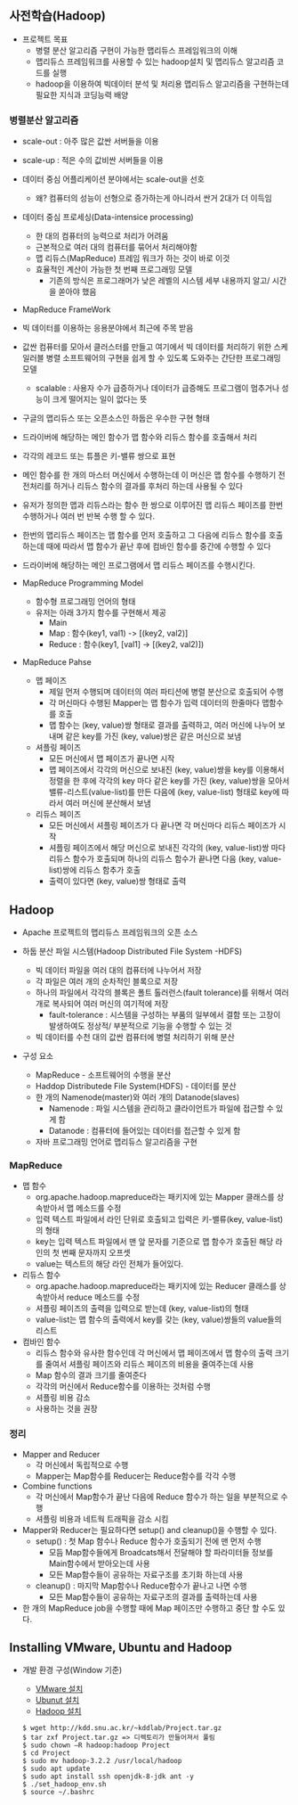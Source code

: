 ## 사전학습(Hadoop)

- 프로젝트 목표
  - 병렬 분산 알고리즘 구현이 가능한 맵리듀스 프레임워크의 이해
  - 맵리듀스 프레임워크를 사용할 수 있는 hadoop설치 및 맵리듀스 알고리즘 코드를 실행
  - hadoop을 이용하여 빅데이터 분석 및 처리용 맵리듀스 알고리즘을 구현하는데 필요한 지식과 코딩능력 배양



### 병렬분산 알고리즘

- scale-out : 아주 많은 값싼 서버들을 이용
- scale-up : 적은 수의 값비싼 서버들을 이용
- 데이터 중심 어플리케이션 분야에서는 scale-out을 선호
  - 왜? 컴퓨터의 성능이 선형으로 증가하는게 아니라서 싼거 2대가 더 이득임
- 데이터 중심 프로세싱(Data-intensice processing)
  - 한 대의 컴퓨터의 능력으로 처리가 어려움
  - 근본적으로 여러 대의 컴퓨터를 묶어서 처리해야함
  - 맵 리듀스(MapReduce) 프레임 워크가 하는 것이 바로 이것
  - 효율적인 계산이 가능한 첫 번째 프로그래밍 모델
    - 기존의 방식은 프로그래머가 낮은 레벨의 시스템 세부 내용까지 알고/ 시간을 쏟아야 했음
-  MapReduce FrameWork
  - 빅 데이터를 이용하는 응용분야에서 최근에 주목 받음
  - 값싼 컴퓨터를 모아서 클러스터를 만들고 여기에서 빅 데이터를 처리하기 위한 스케일러블 병렬 소프트웨어의 구현을 쉽게 할 수 있도록 도와주는 간단한 프로그래밍 모델
    - scalable : 사용자 수가 급증하거나 데이터가 급증해도 프로그램이 멈추거나 성능이 크게 떨어지는 일이 없다는 뜻
  - 구글의 맵리듀스 또는 오픈소스인 하둡은 우수한 구현 형태
  - 드라이버에 해당하는 메인 함수가 맵 함수와 리듀스 함수를 호출해서 처리
  - 각각의 레코드 또는 튜플은 키-밸류 쌍으로 표현
  - 메인 함수를 한 개의 마스터 머신에서 수행하는데 이 머신은 맵 함수를 수행하기 전 전처리를 하거나 리듀스 함수의 결과를 후처리 하는데 사용될 수 있다
  - 유저가 정의한 맵과 리듀스라는 함수 한 쌍으로 이루어진 맵 리듀스 페이즈를 한번 수행하거나 여러 번 반복 수행 할 수 있다.
  - 한번의 맵리듀스 페이즈는 맵 함수를 먼저 호출하고 그 다음에 리듀스 함수를 호출 하는데 때에 따라서 맵 함수가 끝난 후에 컴바인 함수를 중간에 수행할 수 있다
  - 드라이버에 해당하는 메인 프로그램에서 맵 리듀스 페이즈를 수행시킨다.

- MapReduce Programming Model
  - 함수형 프로그래밍 언어의 형태
  - 유저는 아래 3가지 함수를 구현해서 제공
    - Main
    - Map : 함수(key1, val1) -> [(key2, val2)]
    - Reduce : 함수(key1, [val1] -> [(key2, val2)])
- MapReduce Pahse
  - 맵 페이즈
    - 제일 먼저 수행되며 데이터의 여러 파티션에 병렬 분산으로 호출되어 수행
    - 각 머신마다 수행된 Mapper는 맵 함수가 입력 데이터의 한줄마다 맵함수를 호출
    - 맵 함수는 (key, value)쌍 형태로 결과를 출력하고, 여러 머신에 나누어 보내며 같은 key를 가진 (key, value)쌍은 같은 머신으로 보냄
  - 셔플링 페이즈
    - 모든 머신에서 맵 페이즈가 끝나면 시작
    - 맵 페이즈에서 각각의 머신으로 보내진 (key, value)쌍을 key를 이용해서 정렬을 한 후에 각각의 key 마다 같은 key를 가진 (key, value)쌍을 모아서 밸류-리스트(value-list)를 만든 다음에 (key, value-list) 형태로 key에 따라서 여러 머신에 분산해서 보냄
  - 리듀스 페이즈
    - 모든 머신에서 셔플링 페이즈가 다 끝나면 각 머신마다 리듀스 페이즈가 시작
    - 셔플링 페이즈에서 해당 머신으로 보내진 각각의 (key, value-list)쌍 마다 리듀스 함수가 호출되며 하나의 리듀스 함수가 끝나면 다음 (key, value-list)쌍에 리듀스 함추가 호출
    - 출력이 있다면 (key, value)쌍 형태로 출력 



## Hadoop

- Apache 프로젝트의 맵리듀스 프레임워크의 오픈 소스
- 하둡 분산 파일 시스템(Hadoop Distributed File System -HDFS)
  - 빅 데이터 파일을 여러 대의 컴퓨터에 나누어서 저장
  - 각 파일은 여러 개의 순차적인 블록으로 저장
  - 하나의 파일에서 각각의 블록은 폴트 톨러런스(fault tolerance)를 위해서 여러 개로 복사되어 여러 머신의 여기적에 저장
    - fault-tolerance : 시스템을 구성하는 부품의 일부에서 결함 또는 고장이 발생하여도 정상적/ 부분적으로 기능을 수행할 수 있는 것
  - 빅 데이터를 수천 대의 값싼 컴퓨터에 병렬 처리하기 위해 분산

- 구성 요소
  - MapReduce - 소프트웨어의 수행을 분산
  - Haddop Distributede File System(HDFS) - 데이터를 분산
  - 한 개의 Namenode(master)와 여러 개의 Datanode(slaves)
    - Namenode : 파일 시스템을 관리하고 클라이언트가 파일에 접근할 수 있게 함
    - Datanode : 컴퓨터에 들어있는 데이터를 접근할 수 있게 함
  - 자바 프로그래밍 언어로 맵리듀스 알고리즘을 구현

### MapReduce

- 맵 함수
  - org.apache.hadoop.mapreduce라는 패키지에 있는 Mapper 클래스를 상속받아서 맵 메소드를 수정
  - 입력 텍스트 파일에서 라인 단위로 호출되고 입력은 키-밸류(key, value-list)의 형태
  - key는 입력 텍스트 파일에서 맨 앞 문자를 기준으로 맵 함수가 호출된 해당 라인의 첫 번째 문자까지 오프셋
  - value는 텍스트의 해당 라인 전체가 들어있다.
- 리듀스 함수
  - org.apache.hadoop.mapreduce라는 패키지에 있는 Reducer 클래스를 상속받아서 reduce 메소드를 수정
  - 셔플링 페이즈의 출력을 입력으로 받는데 (key, value-list)의 형태
  - value-list는 맵 함수의 출력에서 key를 갖는 (key, value)쌍들의 value들의 리스트
- 컴바인 함수
  - 리듀스 함수와 유사한 함수인데 각 머신에서 맵 페이즈에서 맵 함수의 출력 크기를 줄여서 셔플링 페이즈와 리듀스 페이즈의 비용을 줄여주는데 사용
  - Map 함수의 결과 크기를 줄여준다
  - 각각의 머신에서 Reduce함수를 이용하는 것처럼 수행
  - 셔플링 비용 감소
  - 사용하는 것을 권장



### 정리

- Mapper and Reducer
  - 각 머신에서 독립적으로 수행
  - Mapper는 Map함수를 Reducer는 Reduce함수를 각각 수행
- Combine functions
  - 각 머신에서 Map함수가 끝난 다음에 Reduce 함수가 하는 일을 부분적으로 수행
  - 셔플링 비용과 네트웍 트래픽을 감소 시킴
- Mapper와 Reducer는 필요하다면 setup() and cleanup()을 수행할 수 있다.
  - setup() : 첫 Map 함수나 Reduce 함수가 호출되기 전에 맨 먼저 수행
    - 모듬 Map함수들에게 Broadcats해서 전달해야 할 파라미터들 정보를 Main함수에서 받아오는데 사용
    - 모든 Map함수들이 공유하는 자료구조를 초기화 하는데 사용
  - cleanup() : 마지막 Map함수나 Reduce함수가 끝나고 나면 수행
    - 모든 Map함수들이 공유하는 자료구조의 결과를 출력하는데 사용
- 한 개의 MapReduce job을 수행할 때에 Map 페이즈만 수행하고 중단 할 수도 있다.



## Installing VMware, Ubuntu and Hadoop

- 개발 환경 구성(Window 기준)

  - [VMware 설치](https://www.vmware.com/products/workstation-player.html)
  - [Ubunut 설치](https://ubuntu.com/download/desktop)
  - [Hadoop 설치](http://kdd.snu.ac.kr/home/)

  ```
  $ wget http://kdd.snu.ac.kr/~kddlab/Project.tar.gz
  $ tar zxf Project.tar.gz => 디렉토리가 만들어져서 풀림
  $ sudo chown –R hadoop:hadoop Project
  $ cd Project
  $ sudo mv hadoop-3.2.2 /usr/local/hadoop
  $ sudo apt update
  $ sudo apt install ssh openjdk-8-jdk ant -y
  $ ./set_hadoop_env.sh
  $ source ~/.bashrc
  
  ```

  

